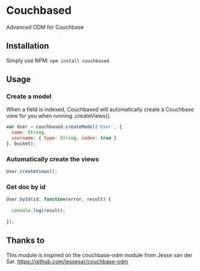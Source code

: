 # Couchbased
Advanced ODM for Couchbase

## Installation
Simply use NPM:
`npm install couchbased`

## Usage
### Create a model
When a field is indexed, Couchbased will automatically create a Couchbase view for you when running .createViews().
```javascript
var User = couchbased.createModel('User', {
  name: String,
  username: { type: String, index: true }
}, bucket);
```

### Automatically create the views
```javascript
User.createViews();
```

### Get doc by id
```javascript
User.byId(id, function(error, result) {
  
  console.log(result);
  
});
```

## Thanks to
This module is inspired on the couchbase-odm module from Jesse van der Sar.
https://github.com/jessesar/couchbase-odm
